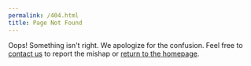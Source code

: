 ```yaml
---
permalink: /404.html
title: Page Not Found
---
```


Oops! Something isn't right. We apologize for the confusion. Feel free to [contact us](/contact/) to report the mishap or [return to the homepage](/).
